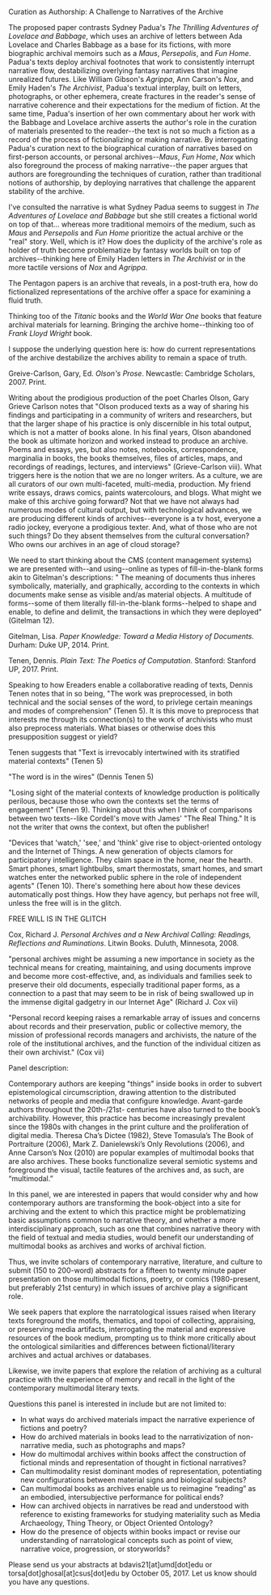 

Curation as Authorship: A Challenge to Narratives of the Archive

The proposed paper contrasts Sydney Padua's *The Thrilling Adventures of Lovelace and Babbage*, which uses an archive of letters between Ada Lovelace and Charles Babbage as a base for its fictions, with more biographic archival memoirs such as a *Maus*, *Persepolis*, and *Fun Home*. Padua's texts deploy archival footnotes that work to consistently interrupt narrative flow, destabilizing overlying fantasy narratives that imagine unrealized futures. Like William Gibson's *Agrippa*, Ann Carson's *Nox*, and Emily Haden's *The Archivist*, Padua's textual interplay, built on  letters, photographs, or other ephemera, create fractures in the reader's sense of narrative coherence and their expectations for the medium of fiction. At the same time, Padua's insertion of her own commentary about her work with the Babbage and Lovelace archive asserts the author's role in the curation of materials presented to the reader--the text is not so much a fiction as a record of the process of fictionalizing or making narrative. By interrogating Padua's curation next to the biographical curation of narratives based on first-person accounts, or personal archives--*Maus*, *Fun Home*, *Nox* which also foreground the process of making narrative--the paper argues that authors are foregrounding the techniques of curation, rather than traditional notions of authorship, by deploying narratives that challenge the apparent stability of the archive. 

I've consulted the narrative is what Sydney Padua seems to suggest in *The Adventures of Lovelace and Babbage* but she still creates a fictional world on top of that... whereas more traditional memoirs of the medium, such as *Maus* and *Persepolis* and *Fun Home* prioritize the actual archive or the "real" story. Well, which is it? How does the duplicity of the archive's role as holder of truth become problematize by fantasy worlds built on top of archives--thinking here of Emily Haden letters in *The Archivist* or in the more tactile versions of *Nox* and *Agrippa*. 

The Pentagon papers is an archive that reveals, in a post-truth era, how do fictionalized representations of the archive offer a space for examining a fluid truth. 

Thinking too of the *Titanic* books and the *World War One* books that feature archival materials for learning. Bringing the archive home--thinking too of *Frank Lloyd Wright* book. 

I suppose the underlying question here is: how do current representations of the archive destabilize the archives ability to remain a space of truth. 


Greive-Carlson, Gary, Ed. *Olson's Prose*. Newcastle: Cambridge Scholars, 2007. Print.

Writing about the prodigious production of the poet Charles Olson, Gary Grieve Carlson notes that "Olson produced texts as a way of sharing his findings and participating in a community of writers and researchers, but that the larger shape of his practice is only  discernible in his total output, which is not a matter of books alone. In his final years, Olson abandoned the book as ultimate horizon and worked instead to produce an archive. Poems and essays, yes, but also notes, notebooks, correspondence, marginalia in books, the books themselves, files of articles, maps, and recordings of readings, lectures, and interviews" (Grieve-Carlson viii). What triggers here is the notion that we are no longer writers. As a culture, we are all curators of our own multi-faceted, multi-media, production. My friend write essays, draws comics, paints watercolours, and blogs. What might we make of this archive going forward? Not that we have not always had numerous modes of cultural output, but with technological advances, we are producing different kinds of archives--everyone is a tv host, everyone a radio jockey, everyone a prodigious texter. And, what of those who are not such things? Do they absent themselves from the cultural conversation? Who owns our archives in an age of cloud storage?

We need to start thinking about the CMS (content management systems) we are presented with--and using--online as types of fill-in-the-blank forms akin to Gitelman's descriptions: " The meaning of documents thus inheres symbolically, materially, and graphically, according to the contexts in which documents make sense as visible and/as material objects. A multitude of forms--some of them literally fill-in-the-blank forms--helped to shape and enable, to define and delimit, the transactions in which they were deployed" (Gitelman 12).

Gitelman, Lisa. *Paper Knowledge: Toward a Media History of Documents*. Durham: Duke UP, 2014. Print. 

Tenen, Dennis. *Plain Text: The Poetics of Computation*. Stanford: Stanford UP, 2017. Print. 

Speaking to how Ereaders enable a collaborative reading of texts, Dennis Tenen notes that in so being,  "The work was preprocessed, in both technical and the social senses of the word, to privlege certain meanings and modes of comprehension" (Tenen 5). It is this move to preprocess that interests me through its connection(s) to the work of archivists who must also preprocess materials. What biases or otherwise does this presupposition suggest or yield? 

Tenen suggests that "Text is irrevocably intertwined with its stratified material contexts" (Tenen 5)

"The word is in the wires" (Dennis Tenen 5)

"Losing sight of the material contexts of knowledge production is politically perilous, because those who own the contexts set the terms of engagement" (Tenen 9). Thinking about this when I think of comparisons between two texts--like Cordell's move with James' "The Real Thing." It is not the writer that owns the context, but often the publisher!

"Devices that 'watch,' 'see,' and 'think' give rise to object-oriented ontology and the Internet of Things. A new generation of objects clamors for participatory intelligence. They claim space in the home, near the hearth. Smart phones, smart lightbulbs, smart thermostats, smart homes, and smart watches enter the networked public sphere in the role of independent agents" (Tenen 10). There's something here about how these devices automatically post things. How they have agency, but perhaps not free will, unless the free will is in the glitch. 

FREE WILL IS IN THE GLITCH


  
  
  

Cox, Richard J. *Personal Archives and a New Archival Calling: Readings, Reflections and Ruminations*. Litwin Books. Duluth, Minnesota, 2008.

"personal archives might be assuming a new importance in society as the technical means for creating, maintaining, and using documents improve and become more cost-effective, and, as individuals and families seek to preserve their old documents, especially traditional paper forms, as a connection to a past that may seem to be in risk of being swallowed up in the immense digital gadgetry in our Internet Age" (Richard J. Cox vii)

"Personal record keeping raises a remarkable array of issues and concerns about records and their preservation, public or collective memory, the mission of professional records managers and archivists, the nature of the role of the institutional archives, and the function of the individual citizen as their own archivist." (Cox vii)



Panel description: 

Contemporary authors are keeping "things" inside books in order to subvert epistemological circumscription, drawing attention to the distributed networks of people and media that configure knowledge. Avant-garde authors throughout the 20th-/21st- centuries have also turned to the book’s archivability. However, this practice has become increasingly prevalent since the 1980s with changes in the print culture and the proliferation of digital media. Theresa Cha’s Dictee (1982),  Steve Tomasula’s The Book of Portraiture (2006), Mark Z. Danielewski’s Only Revolutions (2006), and Anne Carson’s Nox (2010) are popular examples of multimodal books that are also archives. These books functionalize several semiotic systems and foreground the visual, tactile features of the archives and, as such, are “multimodal.” 

In this panel, we are interested in papers that would consider why and how contemporary authors are transforming the book-object into a site for archiving and the extent to which this practice might be problematizing basic assumptions common to narrative theory, and whether a more interdisciplinary approach, such as one that combines narrative theory with the field of textual and media studies, would benefit our understanding of multimodal books as archives and works of archival fiction.

Thus, we invite scholars of contemporary narrative, literature, and culture to submit (150 to 200-word) abstracts for a fifteen to twenty minute paper presentation on those multimodal fictions, poetry, or comics (1980-present, but preferably 21st century) in which issues of archive play a significant role. 

We seek papers that explore the narratological issues raised when literary texts foreground the motifs, thematics, and topoi of collecting, appraising, or preserving media artifacts, interrogating the material and expressive resources of the book medium, prompting us to think more critically about the ontological similarities and differences between fictional/literary archives and actual archives or databases.

 Likewise, we invite papers that explore the relation of archiving as a cultural practice with the experience of memory and recall in the light of the contemporary multimodal literary texts.

Questions this panel is interested in include but are not limited to:

- In what ways do archived materials impact the narrative experience of fictions and poetry?
- How do archived materials in books lead to the narrativization of non-narrative media, such as photographs and maps?
- How do multimodal archives within books affect the construction of fictional minds and representation of thought in fictional narratives?
- Can multimodality resist dominant modes of representation, potentiating new configurations between material signs and biological subjects?
- Can multimodal books as archives enable us to reimagine “reading” as an embodied, intersubjective performance for political ends?
- How can archived objects in narratives be read and understood with reference to existing frameworks for studying materiality such as Media Archaeology, Thing Theory, or Object Oriented Ontology?
- How do the presence of objects within books impact or revise our understanding of narratological concepts such as point of view, narrative voice, progression, or storyworlds?

Please send us your abstracts at bdavis21[at]umd[dot]edu or torsa[dot]ghosal[at]csus[dot]edu by October 05, 2017. Let us know should you have any questions.